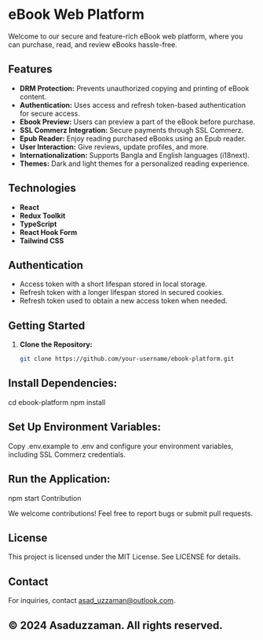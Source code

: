 <!-- <p align="center">
  <img src="link/to/your/logo.png" alt="Platform Logo" width="150">
</p> -->

# eBook Web Platform

Welcome to our secure and feature-rich eBook web platform, where you can purchase, read, and review eBooks hassle-free.

## Features

- **DRM Protection:** Prevents unauthorized copying and printing of eBook content.
- **Authentication:** Uses access and refresh token-based authentication for secure access.
- **Ebook Preview:** Users can preview a part of the eBook before purchase.
- **SSL Commerz Integration:** Secure payments through SSL Commerz.
- **Epub Reader:** Enjoy reading purchased eBooks using an Epub reader.
- **User Interaction:** Give reviews, update profiles, and more.
- **Internationalization:** Supports Bangla and English languages (i18next).
- **Themes:** Dark and light themes for a personalized reading experience.

## Technologies

- **React**
- **Redux Toolkit**
- **TypeScript**
- **React Hook Form**
- **Tailwind CSS**

## Authentication

- Access token with a short lifespan stored in local storage.
- Refresh token with a longer lifespan stored in secured cookies.
- Refresh token used to obtain a new access token when needed.

## Getting Started

1. **Clone the Repository:**
   ```bash
   git clone https://github.com/your-username/ebook-platform.git
   ```

## Install Dependencies:

cd ebook-platform
npm install

## Set Up Environment Variables:

Copy .env.example to .env and configure your environment variables, including SSL Commerz credentials.

## Run the Application:

npm start
Contribution

We welcome contributions! Feel free to report bugs or submit pull requests.

## License

This project is licensed under the MIT License. See LICENSE for details.

## Contact

For inquiries, contact asad_uzzaman@outlook.com.

## © 2024 Asaduzzaman. All rights reserved.
